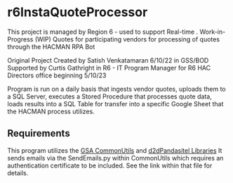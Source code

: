 # r6InstaQuoteProcessor

This project is managed by Region 6 - used to support Real-time .
Work-in-Progress (WIP) Quotes for participating vendors for processing of 
quotes through the HACMAN RPA Bot

Original Project Created by Satish Venkatamaran 6/10/22 in GSS/BOD
Supported by Curtis Gathright in R6 - IT Program Manager for R6 HAC Directors 
office beginning 5/10/23

Program is run on a daily basis that ingests vendor quotes, uploads them to a 
SQL Server, executes a Stored Procedure that processes quote data, loads 
results into a SQL Table for transfer into a specific Google Sheet that the 
HACMAN process utilizes.

## Requirements

This program utilizes the [GSA CommonUtils](https://github.com/GSA/commonUtils) 
and [d2dPandasitel Libraries](https://github.com/satishvenkataraman/d2d-pandas-etl)
It sends emails via the SendEmails.py within CommonUtils which requires an 
authentication certificate to be included. See the link within that file for 
details.
